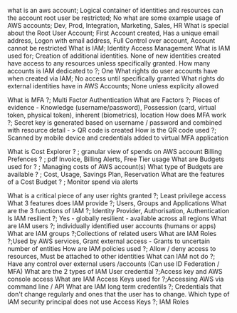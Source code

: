 
what is an aws account; Logical container of identities and resources
can the account root user be restricted; No
what are some example usage of AWS accounts; Dev, Prod, Integration, Marketing, Sales, HR
What is special about the Root User Account; First Account created, Has a unique email address, Logon with email address, Full Control over account, Account cannot be restricted
What is IAM; Identity Access Management 
What is IAM used for; Creation of additional identities. None of new identities created have access to any resources unless specifically granted. 
How many accounts is IAM dedicated to ?; One
What rights do user accounts have when created via IAM; No access until specifically granted
What rights do external identities have in AWS Accounts; None unless explicity allowed



What is MFA ?; Multi Factor Authentication
What are Factors ?; Pieces of evidence - Knowledge (username/password), Possession (card, virtual token, physical token), inherent (biometrics), location
How does MFA work ?; Secret key is generated based on username / password and combined with resource detail - > QR code is created
How is the QR code used ?; Scanned by mobile device and credentials added to virtual MFA application



What is Cost Explorer ? ; granular view of spends on AWS account 
Billing Prefences ? ; pdf Invoice, Billing Alerts, Free Tier usage
What are Budgets used for ? ;  Managing costs of AWS account(s)
What type of Budgets are available ? ; Cost, Usage, Savings Plan, Reservation
What are the features of a Cost Budget ? ; Monitor spend via alerts



What is a critical piece of any user rights granted ?; Least privilege access
What 3 features does IAM provide ?; Users, Groups and Applications
What are the 3 functions of IAM ?; Identity Provider, Authorisation, Authentication
Is IAM resilient ?; Yes - globally resilient - available across all regions
What are IAM users ?; individually identified user accounts (humans or apps)
What are IAM groups ?;Collections of related users
What are IAM Roles ?;Used by AWS services, Grant external access - Grants to uncertain number of entities
How are IAM policies used ?; Allow / deny access to resources, Must be attached to other identities
What can IAM not do ?; Have any control over external users /accounts (Can use ID Federation / MFA)
What are the 2 types of IAM User credential ?;Access key and AWS console access
What are IAM Access Keys used for ?;Accessing AWS via command line / API
What are IAM long term credentils ?; Credentials that don't change regularly and ones that the user has to change.
Which type of IAM security principal does not use Access Keys ?; IAM Roles






